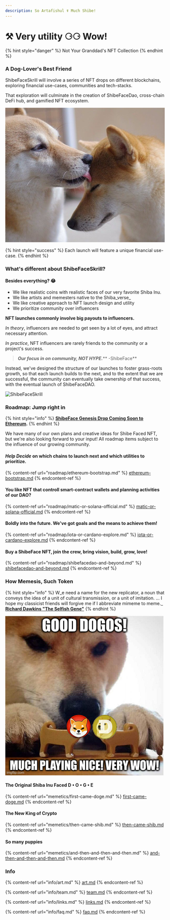 ```yaml
---
description: So Artafishul ☤ Much Shibe!
---
```


# ⚒ Very utility ⚆⚆ Wow!

{% hint style="danger" %}
Not Your Granddad's NFT Collection&#x20;
{% endhint %}

### **A Dog-Lover's Best Friend**

ShibeFaceSkrill will involve a series of NFT drops on different blockchains, exploring financial use-cases, communities and tech-stacks.

That exploration will culminate in the creation of ShibeFaceDao, cross-chain DeFi hub, and gamified NFT ecosystem.

![Shibe Bless](<.gitbook/assets/image (3).png>)

{% hint style="success" %}
Each launch will feature a unique financial use-case.
{% endhint %}

### What's different about ShibeFaceSkrill?

#### Besides everything? :joy:

* We like realistic coins with realistic faces of our very favorite Shiba Inu.&#x20;
* We like artists and memesters native to the Shiba_verse_
* We like creative approach to NFT launch design and utility
* We prioritize community over influencers &#x20;

**NFT launches commonly involve big payouts to influencers.**&#x20;

_In theory_, influencers are needed to get seen by a lot of eyes, and attract necessary attention.

_In practice_, NFT influencers are rarely friends to the community or a project's success.

> _**Our focus in on community, NOT HYPE.**_**  -ShibeFace**

Instead, we've designed the structure of our launches to foster grass-roots growth, so that each launch builds to the next, and to the extent that we are successful, the community can eventually take ownership of that success, with the eventual launch of ShibeFaceDAO.&#x20;

![ShibeFaceSkrill](.gitbook/assets/464-GcLaurel\_coin.png)

### Roadmap: Jump right in

{% hint style="info" %}
[**ShibeFace Genesis Drop Coming Soon to Ethereum**](roadmap/ethereum-bootstrap.md)**.**&#x20;
{% endhint %}

We have many of our own plans and creative ideas for Shibe Faced NFT, but we're also looking forward to your input! All roadmap items subject to the influence of our growing community.

#### _**Help Decide**_ on which chains to launch next and which utilities to prioritize.&#x20;

{% content-ref url="roadmap/ethereum-bootstrap.md" %}
[ethereum-bootstrap.md](roadmap/ethereum-bootstrap.md)
{% endcontent-ref %}

#### You like NFT that controll smart-contract wallets and planning activities of our DAO?

{% content-ref url="roadmap/matic-or-solana-official.md" %}
[matic-or-solana-official.md](roadmap/matic-or-solana-official.md)
{% endcontent-ref %}

#### Boldly into the future. We've got goals and the means to achieve them!&#x20;

{% content-ref url="roadmap/iota-or-cardano-explore.md" %}
[iota-or-cardano-explore.md](roadmap/iota-or-cardano-explore.md)
{% endcontent-ref %}

#### Buy a ShibeFace NFT, join the crew, bring vision, build, grow, love!&#x20;

{% content-ref url="roadmap/shibefacedao-and-beyond.md" %}
[shibefacedao-and-beyond.md](roadmap/shibefacedao-and-beyond.md)
{% endcontent-ref %}

### How Memesis, Such Token

{% hint style="info" %}
W_e need a name for the new replicator, a noun that conveys the idea of a unit of cultural transmission, or a unit of imitation. ... I hope my classicist friends will forgive me if I abbreviate mimeme to meme._ [**Richard Dawkins "The Selfish Gene"**](https://en.wikipedia.org/wiki/The\_Selfish\_Gene)
{% endhint %}

![Such memetics](<.gitbook/assets/image (8).png>)

#### The Original Shiba Inu Faced D • O • G • E&#x20;

{% content-ref url="memetics/first-came-doge.md" %}
[first-came-doge.md](memetics/first-came-doge.md)
{% endcontent-ref %}

#### &#x20;The New King of Crypto&#x20;

{% content-ref url="memetics/then-came-shib.md" %}
[then-came-shib.md](memetics/then-came-shib.md)
{% endcontent-ref %}

#### So many puppies&#x20;

{% content-ref url="memetics/and-then-and-then-and-then.md" %}
[and-then-and-then-and-then.md](memetics/and-then-and-then-and-then.md)
{% endcontent-ref %}

### Info

{% content-ref url="info/art.md" %}
[art.md](info/art.md)
{% endcontent-ref %}

{% content-ref url="info/team.md" %}
[team.md](info/team.md)
{% endcontent-ref %}

{% content-ref url="info/links.md" %}
[links.md](info/links.md)
{% endcontent-ref %}

{% content-ref url="info/faq.md" %}
[faq.md](info/faq.md)
{% endcontent-ref %}

####
